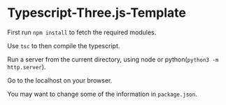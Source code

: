 # Typescript-Three.js-Template

First run `npm install` to fetch the required modules.

Use `tsc` to then compile the typescript.

Run a server from the current directory, using node or python(`python3 -m http.server`).

Go to the localhost on your browser.

You may want to change some of the information in `package.json`.
